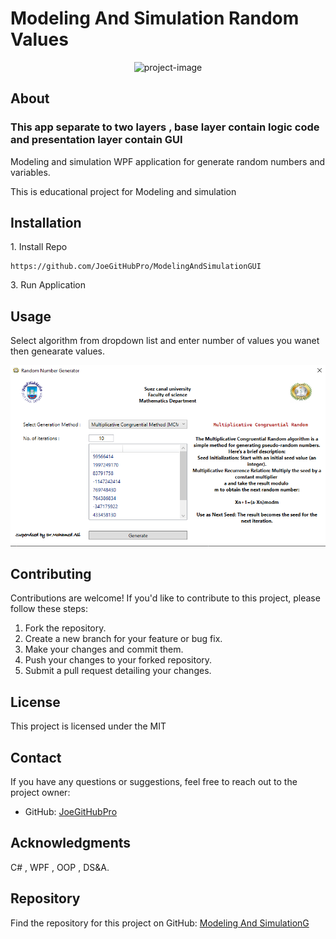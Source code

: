   <h1>Modeling And Simulation Random Values </h1>
  
<p align="center"><img src="ModelingAndSimulation.png" alt="project-image"></p>

  <h2>About</h2>
  <h3> This app separate to two layers , base layer contain logic code and presentation layer contain GUI</h3>
  <p>Modeling and simulation WPF application for generate random numbers and variables.</p>
  <p>This is educational project for Modeling and simulation</p>
  <h2>Installation</h2>
  <p>1. Install Repo </p>

```
https://github.com/JoeGitHubPro/ModelingAndSimulationGUI
```


<p>3. Run Application</p>

  <h2>Usage</h2>
  <p>Select algorithm from dropdown list and enter number of values you wanet then genearate values.</p>
  <p align="center"><img src="form1.PNG" alt="project-image"></p>

   <h2>Contributing</h2>
  <p>Contributions are welcome! If you'd like to contribute to this project, please follow these steps:</p>
  <ol>
    <li>Fork the repository.</li>
    <li>Create a new branch for your feature or bug fix.</li>
    <li>Make your changes and commit them.</li>
    <li>Push your changes to your forked repository.</li>
    <li>Submit a pull request detailing your changes.</li>
  </ol>
  
  <h2>License</h2>
  <p>This project is licensed under the MIT</p>

  <h2>Contact</h2>
  <p>If you have any questions or suggestions, feel free to reach out to the project owner:</p>
  <ul>
    <li>GitHub: <a href="https://github.com/JoeGitHubPro">JoeGitHubPro</a></li>
  </ul>

  <h2>Acknowledgments</h2>
  <p>C# , WPF , OOP , DS&A.</p>

  <h2>Repository</h2>
  <p>Find the repository for this project on GitHub: <a href="https://github.com/JoeGitHubPro/ModelingAndSimulationGUI.git">Modeling And SimulationG</a></p>

